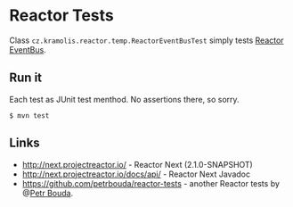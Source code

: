 # Reactor Tests

Class `cz.kramolis.reactor.temp.ReactorEventBusTest` simply tests [Reactor EventBus](http://next.projectreactor.io/docs/api/reactor/bus/EventBus.html).

## Run it

Each test as JUnit test menthod. No assertions there, so sorry.

```shell
$ mvn test
```

## Links

- http://next.projectreactor.io/ - Reactor Next (2.1.0-SNAPSHOT)
- http://next.projectreactor.io/docs/api/ - Reactor Next Javadoc
- https://github.com/petrbouda/reactor-tests - another Reactor tests by @[Petr Bouda](https://twitter.com/p_bouda).
